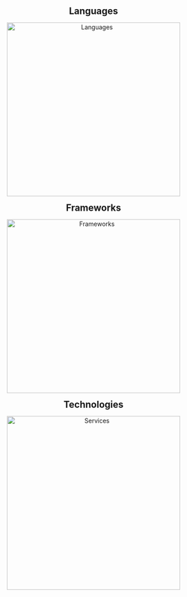 <!-- Tech stack -->

<p align="center"><strong><span style="font-size: 1.5em;">Languages</span></strong></p>
<p align="center">
  <img src="https://skillicons.dev/icons?i=js,ts,py,bash,,cs,cpp,&theme=dark&perline=4" width="400" alt="Languages" />
</p>
<p align="center"><strong><span style="font-size: 1.5em;">Frameworks</span></strong></p>
<p align="center">
  <img src="https://skillicons.dev/icons?i=express,nodejs,,&theme=dark&perline=4" width="400" alt="Frameworks" />
</p>
<p align="center"><strong><span style="font-size: 1.5em;">Technologies</span></strong></p>
<p align="center">
  <img src="https://skillicons.dev/icons?i=mongodb,mysql,postgresql,linux,postman,docker,git&theme=dark&perline=4" width="400" alt="Services" />
</p>

